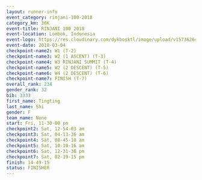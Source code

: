 ```yaml
---
layout: runner-info 
event_category: rinjani-100-2018 
category_km: 36K 
event-title: RINJANI 100 2018 
event-location: Lombok, Indonesia 
event-logo: https://res.cloudinary.com/dykbosktl/image/upload/v1573626435/Logo/Rinjani_eoufbh.png 
event-date: 2018-03-04 
checkpoint-name2: W1 (T-2) 
checkpoint-name3: W2 (1 ASCENT) (T-3) 
checkpoint-name4: W3 RINJANI SUMMIT (T-4) 
checkpoint-name5: W2 (2 DESCENT) (T-5) 
checkpoint-name6: W4 (2 DESCENT) (T-6) 
checkpoint-name7: FINISH (T-7) 
overall_rank: 234
gender_rank: 32
bib: 3333
first_name: Tingting
last_name: Shi
gender: F
team_name: None
start: Fri, 11-30-00 pm
checkpoint2: Sat, 12-54-03 am
checkpoint3: Sat, 04-13-36 am
checkpoint4: Sat, 08-45-10 am
checkpoint5: Sat, 10-10-16 am
checkpoint6: Sat, 12-31-38 pm
checkpoint7: Sat, 02-19-15 pm
finish: 14-49-15
status: FINISHER
---
```

